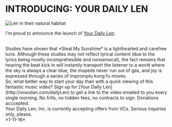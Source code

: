 INTRODUCING: YOUR DAILY LEN
===

<img src='http://i.imgur.com/1JNPHR1.png' title='Len in their natural habitat' alt='Len in their natural habitat '/>

<br />

I'm proud to announce the launch of [Your Daily Len](http://xoxodan.com/dailyLen). 

<br />
Studies have shown that *Steal My Sunshine* is a lighthearted and carefree tune. Although these studies may not reflect lyrical content (due to the lyrics being mostly incomprehesible and nonsensical), the fact remains that hearing the beat kick in will instantly transport the listener to a world where the sky is always a clear blue, the mopeds never run out of gas, and joy is expressed through a series of impromptu kung fu moves. 

<br />
So, what better way to start your day than with a quick viewing of this fantastic music video? Sign up for [Your Daily Len](http://xoxodan.com/dailyLen) to get a link to the video emailed to you every single morning. No frills, no hidden fees, no contracts to sign. Donations acccepted. 

<br />
Your Daily Len, Inc. is currently accepting offers from VCs. Serious inquiries only, please.

<br />
*1-11-16*
